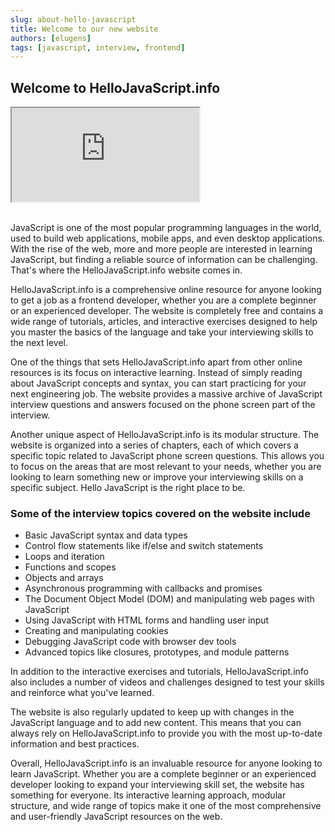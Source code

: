 ```yaml
---
slug: about-hello-javascript
title: Welcome to our new website
authors: [elugens]
tags: [javascript, interview, frontend]
---
```


## Welcome to HelloJavaScript.info

<div class='videoWrapper'>
<iframe class="responsive-iframe" src="https://www.youtube.com/embed/Xo1rcPYSR2o"></iframe>
</div>

<br/>

JavaScript is one of the most popular programming languages in the world, used to build web applications, mobile apps, and even desktop applications. With the rise of the web, more and more people are interested in learning JavaScript, but finding a reliable source of information can be challenging. That's where the HelloJavaScript.info website comes in.

HelloJavaScript.info is a comprehensive online resource for anyone looking to get a job as a frontend developer, whether you are a complete beginner or an experienced developer. The website is completely free and contains a wide range of tutorials, articles, and interactive exercises designed to help you master the basics of the language and take your interviewing skills to the next level.

One of the things that sets HelloJavaScript.info apart from other online resources is its focus on interactive learning. Instead of simply reading about JavaScript concepts and syntax, you can start practicing for your next engineering job. The website provides a massive archive of JavaScript interview questions and answers focused on the phone screen part of the interview.

Another unique aspect of HelloJavaScript.info is its modular structure. The website is organized into a series of chapters, each of which covers a specific topic related to JavaScript phone screen questions. This allows you to focus on the areas that are most relevant to your needs, whether you are looking to learn something new or improve your interviewing skills on a specific subject. Hello JavaScript is the right place to be.

### Some of the interview topics covered on the website include

- Basic JavaScript syntax and data types
- Control flow statements like if/else and switch statements
- Loops and iteration
- Functions and scopes
- Objects and arrays
- Asynchronous programming with callbacks and promises
- The Document Object Model (DOM) and manipulating web pages with JavaScript
- Using JavaScript with HTML forms and handling user input
- Creating and manipulating cookies
- Debugging JavaScript code with browser dev tools
- Advanced topics like closures, prototypes, and module patterns

In addition to the interactive exercises and tutorials, HelloJavaScript.info also includes a number of videos and challenges designed to test your skills and reinforce what you've learned.

The website is also regularly updated to keep up with changes in the JavaScript language and to add new content. This means that you can always rely on HelloJavaScript.info to provide you with the most up-to-date information and best practices.

Overall, HelloJavaScript.info is an invaluable resource for anyone looking to learn JavaScript. Whether you are a complete beginner or an experienced developer looking to expand your interviewing skill set, the website has something for everyone. Its interactive learning approach, modular structure, and wide range of topics make it one of the most comprehensive and user-friendly JavaScript resources on the web.
